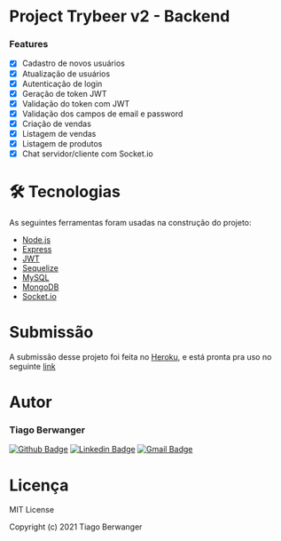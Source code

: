 # Project Trybeer v2 - Backend

### Features

- [x] Cadastro de novos usuários
- [x] Atualização de usuários
- [x] Autenticação de login
- [x] Geração de token JWT
- [x] Validação do token com JWT
- [x] Validação dos campos de email e password
- [x] Criação de vendas
- [x] Listagem de vendas
- [x] Listagem de produtos
- [x] Chat servidor/cliente com Socket.io

# 🛠 Tecnologias

As seguintes ferramentas foram usadas na construção do projeto:

- [Node.js](https://nodejs.org/en/)
- [Express](https://expressjs.com/pt-br/)
- [JWT](https://jwt.io/)
- [Sequelize](https://sequelize.org/)
- [MySQL](https://www.mysql.com/) 
- [MongoDB](https://www.mongodb.com/) 
- [Socket.io](https://socket.io/)

# Submissão

A submissão desse projeto foi feita no [Heroku](https://heroku.com/), e está pronta pra uso no seguinte [link](https://tiagoberwanger-back.herokuapp.com/)

# Autor

### Tiago Berwanger
[![Github Badge](https://img.shields.io/badge/-Github-000?style=flat-square&logo=Github&logoColor=white&link=https://github.com/lucasgdb)](https://github.com/tiagoberwanger)
[![Linkedin Badge](https://img.shields.io/badge/-LinkedIn-blue?style=flat-square&logo=Linkedin&logoColor=white&link=https://www.linkedin.com/in/lucas-bittencourt/)](https://www.linkedin.com/in/tiago-berwanger/)
[![Gmail Badge](https://img.shields.io/badge/-Gmail-c14438?style=flat-square&logo=Gmail&logoColor=white&link=mailto:berwangertiago@gmail.com)](mailto:berwangertiago@gmail.com)

# Licença

MIT License

Copyright (c) 2021 Tiago Berwanger
